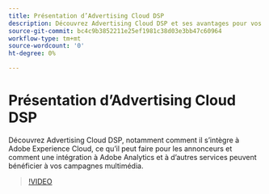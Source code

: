 ```yaml
---
title: Présentation d’Advertising Cloud DSP
description: Découvrez Advertising Cloud DSP et ses avantages pour vos campagnes multimédia.
source-git-commit: bc4c9b3852211e25ef1981c38d03e3bb47c60964
workflow-type: tm+mt
source-wordcount: '0'
ht-degree: 0%

---
```


# Présentation d’Advertising Cloud DSP

Découvrez Advertising Cloud DSP, notamment comment il s’intègre à Adobe Experience Cloud, ce qu’il peut faire pour les annonceurs et comment une intégration à Adobe Analytics et à d’autres services peuvent bénéficier à vos campagnes multimédia.

>[!VIDEO](https://video.tv.adobe.com/v/339200)
